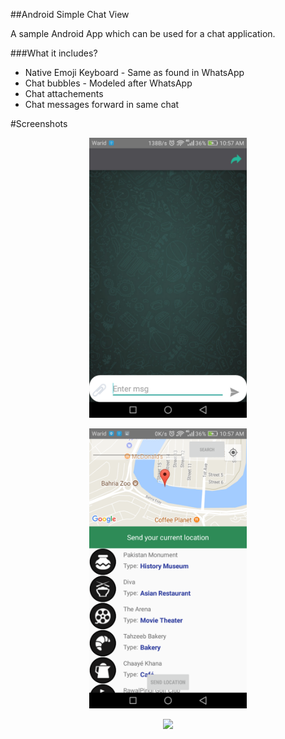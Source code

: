 ##Android Simple Chat View

A sample Android App which can be used for a chat application.


###What it includes?

* Native Emoji Keyboard - Same as found in WhatsApp
* Chat bubbles - Modeled after WhatsApp
* Chat attachements
* Chat messages forward in same chat
>

#Screenshots

<p align="center">
<img src="images/HEADER.png" width=50%>
</p>

<p align="center">
<img src="images/HEADER2.png" width=50%>
</p>

<p align="center">
<img src="images/HEADER3.png" width=50%>
</p>